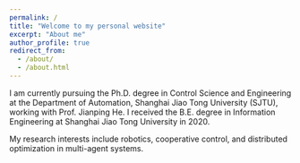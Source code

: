 ```yaml
---
permalink: /
title: "Welcome to my personal website"
excerpt: "About me"
author_profile: true
redirect_from: 
  - /about/
  - /about.html
---
```


I am currently pursuing the Ph.D. degree in Control Science and Engineering at the Department of Automation, Shanghai Jiao Tong University (SJTU), working with Prof. Jianping He. I received the B.E. degree in Information Engineering at Shanghai Jiao Tong University in 2020.

My research interests include robotics, cooperative control, and distributed optimization in multi-agent systems.


